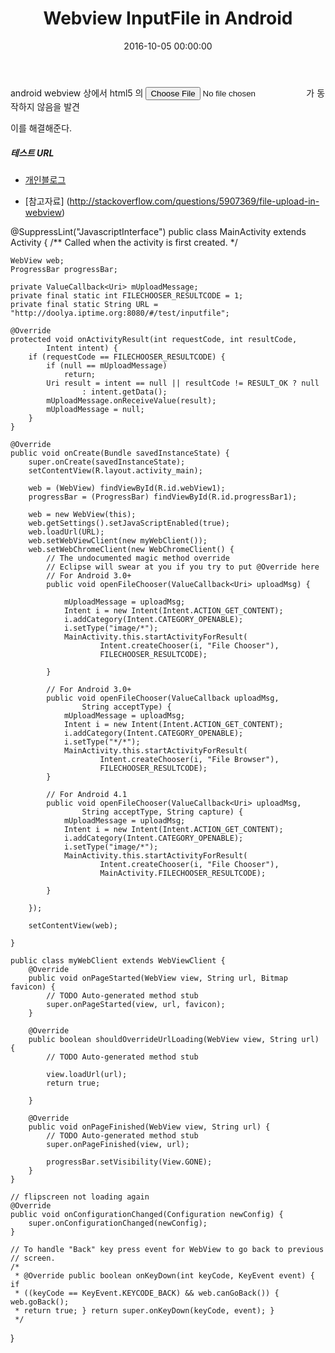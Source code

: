 ﻿---
layout: post
title:  "Webview InputFile in Android"
date:   2016-10-05 00:00:00
categories: blog
---

android webview 상에서 html5 의 <input id="fileInput" type="file"> 가 동작하지 않음을 발견

이를 해결해준다.


##### 테스트 URL

* [개인블로그](http://doolya.iptime.org:8080/#/test/inputfile)

* [참고자료] (http://stackoverflow.com/questions/5907369/file-upload-in-webview)

@SuppressLint("JavascriptInterface")
public class MainActivity extends Activity {
	/** Called when the activity is first created. */

	WebView web;
	ProgressBar progressBar;

	private ValueCallback<Uri> mUploadMessage;
	private final static int FILECHOOSER_RESULTCODE = 1;
	private final static String URL = "http://doolya.iptime.org:8080/#/test/inputfile";

	@Override
	protected void onActivityResult(int requestCode, int resultCode,
			Intent intent) {
		if (requestCode == FILECHOOSER_RESULTCODE) {
			if (null == mUploadMessage)
				return;
			Uri result = intent == null || resultCode != RESULT_OK ? null
					: intent.getData();
			mUploadMessage.onReceiveValue(result);
			mUploadMessage = null;
		}
	}

	@Override
	public void onCreate(Bundle savedInstanceState) {
		super.onCreate(savedInstanceState);
		setContentView(R.layout.activity_main);

		web = (WebView) findViewById(R.id.webView1);
		progressBar = (ProgressBar) findViewById(R.id.progressBar1);

		web = new WebView(this);
		web.getSettings().setJavaScriptEnabled(true);
		web.loadUrl(URL);
		web.setWebViewClient(new myWebClient());
		web.setWebChromeClient(new WebChromeClient() {
			// The undocumented magic method override
			// Eclipse will swear at you if you try to put @Override here
			// For Android 3.0+
			public void openFileChooser(ValueCallback<Uri> uploadMsg) {

				mUploadMessage = uploadMsg;
				Intent i = new Intent(Intent.ACTION_GET_CONTENT);
				i.addCategory(Intent.CATEGORY_OPENABLE);
				i.setType("image/*");
				MainActivity.this.startActivityForResult(
						Intent.createChooser(i, "File Chooser"),
						FILECHOOSER_RESULTCODE);

			}

			// For Android 3.0+
			public void openFileChooser(ValueCallback uploadMsg,
					String acceptType) {
				mUploadMessage = uploadMsg;
				Intent i = new Intent(Intent.ACTION_GET_CONTENT);
				i.addCategory(Intent.CATEGORY_OPENABLE);
				i.setType("*/*");
				MainActivity.this.startActivityForResult(
						Intent.createChooser(i, "File Browser"),
						FILECHOOSER_RESULTCODE);
			}

			// For Android 4.1
			public void openFileChooser(ValueCallback<Uri> uploadMsg,
					String acceptType, String capture) {
				mUploadMessage = uploadMsg;
				Intent i = new Intent(Intent.ACTION_GET_CONTENT);
				i.addCategory(Intent.CATEGORY_OPENABLE);
				i.setType("image/*");
				MainActivity.this.startActivityForResult(
						Intent.createChooser(i, "File Chooser"),
						MainActivity.FILECHOOSER_RESULTCODE);

			}

		});

		setContentView(web);

	}

	public class myWebClient extends WebViewClient {
		@Override
		public void onPageStarted(WebView view, String url, Bitmap favicon) {
			// TODO Auto-generated method stub
			super.onPageStarted(view, url, favicon);
		}

		@Override
		public boolean shouldOverrideUrlLoading(WebView view, String url) {
			// TODO Auto-generated method stub

			view.loadUrl(url);
			return true;

		}

		@Override
		public void onPageFinished(WebView view, String url) {
			// TODO Auto-generated method stub
			super.onPageFinished(view, url);

			progressBar.setVisibility(View.GONE);
		}
	}

	// flipscreen not loading again
	@Override
	public void onConfigurationChanged(Configuration newConfig) {
		super.onConfigurationChanged(newConfig);
	}

	// To handle "Back" key press event for WebView to go back to previous
	// screen.
	/*
	 * @Override public boolean onKeyDown(int keyCode, KeyEvent event) { if
	 * ((keyCode == KeyEvent.KEYCODE_BACK) && web.canGoBack()) { web.goBack();
	 * return true; } return super.onKeyDown(keyCode, event); }
	 */
}